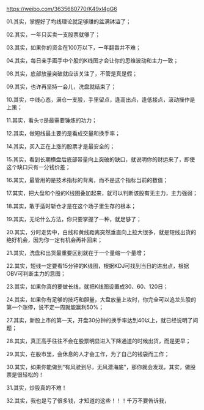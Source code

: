 https://weibo.com/3635680770/K49xl4gG6

01.其实，掌握好了均线理论就足够赚的盆满钵溢了；

02.其实，一年只买卖一支股票就够了；

03.其实，如果你的资金在100万以下，一年翻番并不难；

04.其实，每日亲手画手中个股的K线图才会让你的思维波动和主力一致；

08.其实，底部放量突破就应该关注了，不管是真是假；

09.其实，也许再坚持一会儿，洗盘就结束了；

10.其实，中线心态，满仓一支股，手里留点，逢高出点，逢低接点，滚动操作是上策；

11.其实，看头`寸`是最需要锤炼的功力；

12.其实，做短线最主要的是看成交量和换手率；

14.其实，买入正在上涨的股票才是最安全的；

15.其实，看到长期横盘后底部带量向上突破的缺口，就说明你的财运来了，即使这个缺口只有一分钱价差；

16.其实，最管用的是技术指标的背离，而不是这个指标当前的数值；

17.其实，把大盘和个股的K线图叠加起来，就可以判断该股有无主力，主力强弱；

18.其实，敢于适时斩仓才是在这个场子里生存的根本；

19.其实，无论什么方法，你只要掌握了一种，就足够了；

20.其实，分时走势中，白线和黄线距离突然垂直向上拉大很多，就是短线出货的绝好机会，因为你一定有机会再补回来；

21.其实，洗盘和出货最重要区别就在于一个量缩一个量增；

22.其实，短线一定要看15分钟的K线图，根据KDJ可找到当日的进出点，根据OBV可判断主力的意图；

23.其实，如果你真的要做长线，就把K线图设置成30、60、120日；

24.其实，如果你有足够的技巧和胆量，大盘放量上攻时，你完全可以追龙头股的第一个涨停，说不定一周就能赢利50%；

27.其实，新股上市的第一天，开盘30分钟的换手率达到40以上，就已经说明了问题；

28.其实，真正高手往往不会在股票明显进入下降通道的时候出货，而是更早；

29.其实，在股市里，会休息的人才会工作，为了自己的钱袋而工作；

30.其实，如果你能做到“有风驶到尽，无风潜海底”，那你就会发现，其实，做股票是很轻松的！

31.其实，炒股真的不难！

32.其实，我也是亏了很多钱，才知道的这些！！！千万不要告诉我，
